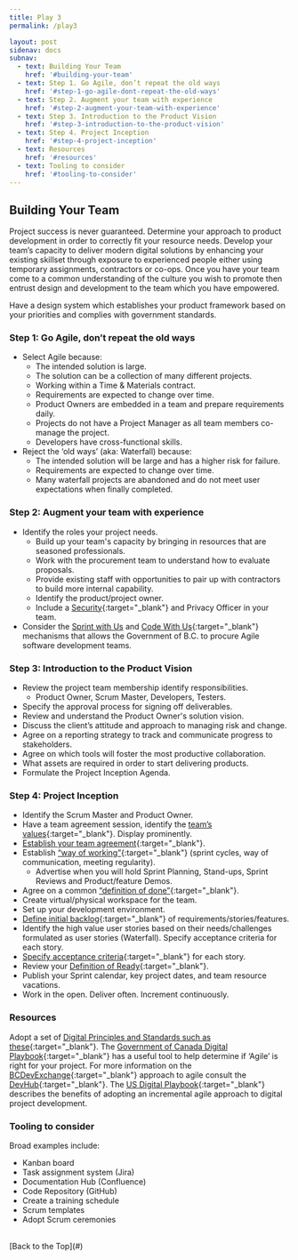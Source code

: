 ```yaml
---
title: Play 3
permalink: /play3

layout: post
sidenav: docs
subnav: 
  - text: Building Your Team
    href: '#building-your-team'
  - text: Step 1. Go Agile, don’t repeat the old ways
    href: '#step-1-go-agile-dont-repeat-the-old-ways'
  - text: Step 2. Augment your team with experience
    href: '#step-2-augment-your-team-with-experience'
  - text: Step 3. Introduction to the Product Vision
    href: '#step-3-introduction-to-the-product-vision'
  - text: Step 4. Project Inception
    href: '#step-4-project-inception'
  - text: Resources
    href: '#resources'
  - text: Tooling to consider
    href: '#tooling-to-consider'
---
```

## Building Your Team
Project success is never guaranteed. Determine your approach to product development in order to correctly fit your resource needs.  Develop your team’s capacity to deliver modern digital solutions by enhancing your existing skillset through exposure to experienced people either using temporary assignments, contractors or co-ops. Once you have your team come to a common understanding of the culture you wish to promote then entrust design and development to the team which you have empowered.

Have a design system which establishes your product framework based on your priorities and complies with government standards.

### Step 1: Go Agile, don’t repeat the old ways
- Select Agile because:
  - The intended solution is large.
  - The solution can be a collection of many different projects.
  - Working within a Time & Materials contract.
  - Requirements are expected to change over time.
  - Product Owners are embedded in a team and prepare requirements daily.
  - Projects do not have a Project Manager as all team members co-manage the project.
  - Developers have cross-functional skills. 
- Reject the ‘old ways’ (aka: Waterfall) because:
  - The intended solution will be large and has a higher risk for failure.
  - Requirements are expected to change over time.
  - Many waterfall projects are abandoned and do not meet user expectations when finally completed.

### Step 2: Augment your team with experience
- Identify the roles your project needs.
  - Build up your team's capacity by bringing in resources that are seasoned professionals. 
  - Work with the procurement team to understand how to evaluate proposals. 
  - Provide existing staff with opportunities to pair up with contractors to build more internal capability.
  - Identify the product/project owner.
  - Include a [Security](https://www2.gov.bc.ca/gov/content/governments/services-for-government/policies-procedures/information-security-policy-and-guidelines/role-of-miso){:target="_blank"} and Privacy Officer in your team.
- Consider the [Sprint with Us](https://digital.gov.bc.ca/marketplace/learn-more/sprint-with-us) and [Code With Us](https://engage.gov.bc.ca/data/2017/01/03/building-community-code-with-us/procurement){:target="_blank"} mechanisms that allows the Government of B.C. to procure Agile software development teams. 

### Step 3: Introduction to the Product Vision
- Review the project team membership identify responsibilities.
  - Product Owner, Scrum Master, Developers, Testers.
- Specify the approval process for signing off deliverables.
- Review and understand the Product Owner's solution vision.
- Discuss the client’s attitude and approach to managing risk and change.
- Agree on a reporting strategy to track and communicate progress to stakeholders.
- Agree on which tools will foster the most productive collaboration.
- What assets are required in order to start delivering products.
- Formulate the Project Inception Agenda.

### Step 4: Project Inception 
- Identify the Scrum Master and Product Owner.
- Have a team agreement session, identify the [team’s values](http://www.andycleff.com/2015/08/agile-best-practices-values-principles-virtues/#:~:text=Agile%20Values&text=Individuals%20and%20interactions%20over%20processes,change%20over%20following%20a%20plan){:target="_blank"}. Display prominently.
- [Establish your team agreement](https://shift.newco.co/2017/07/23/team-working-agreements-the-why-what-and-how/#:~:text=Why%20is%20it%20important%3F,together%20to%20produce%20great%20results.){:target="_blank"}.
- Establish [“way of working”](https://www.101ways.com/2019/04/03/how-to-develop-a-teams-ways-of-working/#:~:text=Suggested%20ways%20of%20working&text=For%20larger%20teams%2C%20break%20into,one%20way%20of%20doing%20something){:target="_blank"} (sprint cycles, way of communication, meeting regularity).
  - Advertise when you will hold Sprint Planning, Stand-ups, Sprint Reviews and Product/feature Demos.
- Agree on a common [“definition of done”](https://www.boost.co.nz/blog/2019/05/definition-of-done-examples-and-tips){:target="_blank"}.
- Create virtual/physical workspace for the team.
- Set up your development environment.
- [Define initial backlog](https://www.youtube.com/watch?v=DUYUIj1t10Q){:target="_blank"} of requirements/stories/features.
- Identify the high value user stories based on their needs/challenges formulated as user stories  (Waterfall). Specify acceptance criteria for each story.
- [Specify acceptance criteria](https://rubygarage.org/blog/clear-acceptance-criteria-and-why-its-important#:~:text=Put%20simply%2C%20acceptance%20criteria%20specify,client's%20demands%20and%20prevent%20miscommunication.){:target="_blank"} for each story.
- Review your [Definition of Ready](https://www.scruminc.com/definition-of-ready/){:target="_blank"}.
- Publish your Sprint calendar, key project dates, and team resource vacations.
- Work in the open. Deliver often. Increment continuously.

### Resources
Adopt a set of [Digital Principles and Standards such as these](https://canada-ca.github.io/digital-playbook-guide-numerique/views-vues/single-page-seule/en/digital-standards.html){:target="_blank"}. The [Government of Canada Digital Playbook](https://canada-ca.github.io/digital-playbook-guide-numerique/views-vues/agile/en/agile-use-when.html){:target="_blank"} has a useful tool to help determine if ‘Agile’ is right for your project. For more information on the [BCDevExchange](https://bcdevexchange.org/){:target="_blank"} approach to agile consult the [DevHub](https://devhub-static-test-devhub-test.pathfinder.gov.bc.ca/Agile-Delivery-Process/Agile-Delivery-Process){:target="_blank"}. The [US Digital Playbook](https://playbook.cio.gov/#play4){:target="_blank"} describes the benefits of adopting an incremental agile approach to digital project development. 

### Tooling to consider
Broad examples include:
- Kanban board
- Task assignment system (Jira)
- Documentation Hub (Confluence)
- Code Repository (GitHub)
- Create a training schedule
- Scrum templates
- Adopt Scrum ceremonies

<br/>
[Back to the Top](#)